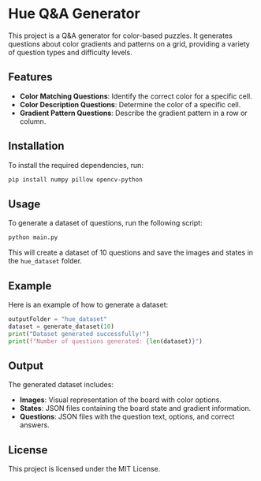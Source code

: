 # Hue Q&A Generator

This project is a Q&A generator for color-based puzzles. It generates questions about color gradients and patterns on a grid, providing a variety of question types and difficulty levels.

## Features

- **Color Matching Questions**: Identify the correct color for a specific cell.
- **Color Description Questions**: Determine the color of a specific cell.
- **Gradient Pattern Questions**: Describe the gradient pattern in a row or column.

## Installation

To install the required dependencies, run:

```bash
pip install numpy pillow opencv-python
```

## Usage

To generate a dataset of questions, run the following script:

```python
python main.py
```

This will create a dataset of 10 questions and save the images and states in the `hue_dataset` folder.

## Example

Here is an example of how to generate a dataset:

```python
outputFolder = "hue_dataset"
dataset = generate_dataset(10)
print("Dataset generated successfully!")
print(f"Number of questions generated: {len(dataset)}")
```

## Output

The generated dataset includes:

- **Images**: Visual representation of the board with color options.
- **States**: JSON files containing the board state and gradient information.
- **Questions**: JSON files with the question text, options, and correct answers.

## License

This project is licensed under the MIT License.

